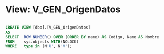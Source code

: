 # View: V_GEN_OrigenDatos

```sql

CREATE VIEW [dbo].[V_GEN_OrigenDatos]
AS
SELECT	ROW_NUMBER() OVER (ORDER BY name) AS Codigo, Name AS Nombre 
FROM	sys.objects WITH(NOLOCK)
WHERE	type in (N'U', N'V');

```
